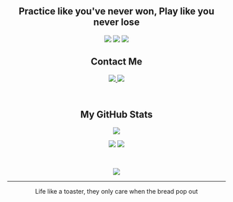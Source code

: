 <h2 align='center'>Practice like you've never won, Play like you never lose</h3>

<!-- Add in a cool image here  -->

<p align="center">
 
 <img src="https://badges.pufler.dev/visits/KermitTheFr0g/KermitTheFr0g"/> 
 <img src="https://badges.pufler.dev/repos/KermitTheFr0g"/>
 <img src="https://badges.pufler.dev/commits/monthly/KermitTheFr0g" />

</p>

<h2 align="center">Contact Me</h2>
<p align="center">
<a href="mailto: o.gray@ldnfam.com">
 <img src="https://img.shields.io/badge/-Oli Gray-c14438?style=flat-square&logo=Gmail&logoColor=white&link=mailto:o.gray@ldnfam.com"/>
</a>
 <a href="https://twitter.com/OGKermit_">
 <img src="https://img.shields.io/badge/-OGKermit_-blue?style=flat-square&logo=twitter&logoColor=white&link=https://twitter.com/OGKermit_"/>
</a>
</p>

<br>

<h2 align="center">My GitHub Stats</h2>

<p align="center">
  <img src = "http://github-readme-streak-stats.herokuapp.com?user=KermitTheFr0g&theme=radical&hide_border=true&date_format=M%20j%5B%2C%20Y%5D">  
</p>

<p align = "center">
  <img  src = "https://github-readme-stats.vercel.app/api?username=KermitTheFr0g&show_icons=true&theme=radical&line_height=27">
  <img src = "https://github-readme-stats.vercel.app/api/top-langs/?username=KermitTheFr0g&hide=html,css,java,shaderlab,kotlin,hlsl&theme=radical">
</p>

<br>

<p align = "center">
 <img src="https://activity-graph.herokuapp.com/graph?username=KermitTheFr0g&theme=redical">
</p>

<hr>

<p align="center">Life like a toaster, they only care when the bread pop out</p>
